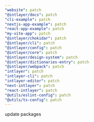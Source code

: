 ```yaml
---
"website": patch
"@intlayer/docs": patch
"cli-example": patch
"nextjs-app-example": patch
"react-app-example": patch
"my-vite-app": patch
"@intlayer/chokidar": patch
"@intlayer/cli": patch
"@intlayer/config": patch
"@intlayer/core": patch
"@intlayer/design-system": patch
"@intlayer/dictionaries-entry": patch
"@intlayer/webpack": patch
"intlayer": patch
"intlayer-cli": patch
"intlayer-editor": patch
"next-intlayer": patch
"react-intlayer": patch
"@utils/eslint-config": patch
"@utils/ts-config": patch
---
```


update packages
